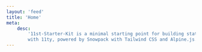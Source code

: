 ```yaml
---
layout: 'feed'
title: 'Home'
meta:
    desc:
        '11st-Starter-Kit is a minimal starting point for building static websites
        with 11ty, powered by Snowpack with Tailwind CSS and Alpine.js.'
---
```

